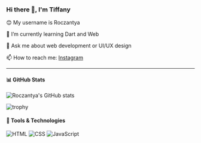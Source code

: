 ### Hi there 👋, I'm Tiffany

😊 My username is Roczantya

🌱 I’m currently learning Dart and Web

💬 Ask me about web development or UI/UX design 

📫 How to reach me: [Instagram](https://www.instagram.com/fannya145/)

---

#### 📊 GitHub Stats
![Roczantya's GitHub stats](https://github-readme-stats.vercel.app/api?username=Roczantya&show_icons=true&theme=radical)

![trophy](https://github-profile-trophy.vercel.app/?username=Roczantya&theme=onedark) 

#### 🧰 Tools & Technologies
![HTML](https://img.shields.io/badge/-HTML5-E34F26?style=flat&logo=html5)
![CSS](https://img.shields.io/badge/-CSS3-1572B6?style=flat&logo=css3)
![JavaScript](https://img.shields.io/badge/-JavaScript-F7DF1E?style=flat&logo=javascript)
